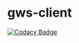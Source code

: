 # gws-client
[![Codacy Badge](https://api.codacy.com/project/badge/Grade/f132e997a97044d8a6011c29edfe459c)](https://app.codacy.com/app/uw-it-edm/gws-client?utm_source=github.com&utm_medium=referral&utm_content=uw-it-edm/gws-client&utm_campaign=Badge_Grade_Dashboard)
